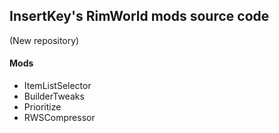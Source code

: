 ## InsertKey's RimWorld mods source code
(New repository)

#### Mods
 - ItemListSelector
 - BuilderTweaks
 - Prioritize
 - RWSCompressor
